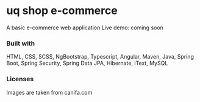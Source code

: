 # uq shop e-commerce

A basic e-commerce web application
Live demo: coming soon

### Built with
HTML, CSS, SCSS, NgBootstrap, Typescript, Angular, Maven, Java, Spring Boot, Spring Security, Spring Data JPA, Hibernate, iText, MySQL

### Licenses
Images are taken from canifa.com
